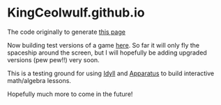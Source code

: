 # KingCeolwulf.github.io

The code originally to generate [this page](https://kingceolwulf.github.io/)

Now building test versions of a game [here](https://kingceolwulf.github.io/meteors-godot.html). So far it will only fly the spaceship around the screen, but I will hopefully be adding upgraded versions (pew pew!!) very soon.

This is a testing ground for using [Idyll](https://idyll-lang.org/) and [Apparatus](http://aprt.us/)
to build interactive math/algebra lessons.

Hopefully much more to come in the future!
